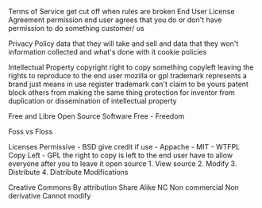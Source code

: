 Terms of Service
	get cut off when rules are broken
End User License Agreement
	permission
	end user agrees that you do or don't have permission to do something
	customer/ us
	 
Privacy Policy
	data that they will take and sell and data that they won't
	information collected and what's done with it
	cookie policies


Intellectual Property
	copyright
		right to copy something
	 copyleft
		 leaving the rights to reproduce to the end user
		 mozilla or gpl
	trademark
		represents a brand
		just means in use 
		register trademark
			can't claim to be yours
	patent
		block others from making the same thing
		protection for inventor from duplication or dissemination of intellectual property

Free and Libre Open Source Software
Free - Freedom

Foss vs Floss

Licenses
	Permissive 
	 - BSD
		 give credit if use
	- Appache
	- MIT
	- WTFPL
	Copy Left
	- GPL
		the right to copy is left to the end user
		have to allow everyone after you to leave it open source
		1. View source
		2. Modify 
		3. Distribute
		4. Distribute Modifications

Creative Commons
	By attribution 
	Share Alike 
	NC 
		Non commercial
		Non derivative
			Cannot modify